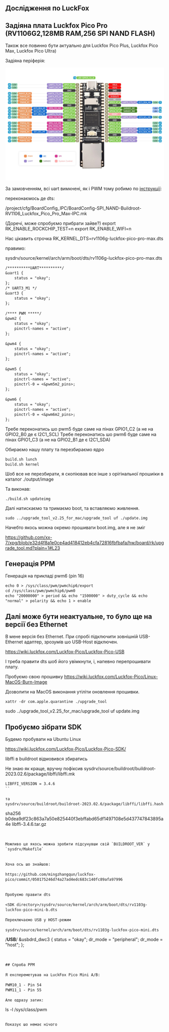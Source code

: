 ## Дослідження по LuckFox


## Задіяна плата Luckfox Pico Pro (RV1106G2,128MB RAM,256 SPI NAND FLASH)

Також все повинно бути актуально для Luckfox Pico Plus, Luckfox Pico Max, Luckfox Pico Ultra)

Задіяна періферія:

![GPIO](./LUCKFOX-PICO-PROMAX-GPIO.jpg)


За замовченням, всі uart вимкнені, як і PWM тому робимо по
[інструкції](https://wiki.luckfox.com/Luckfox-Pico/Luckfox-Pico-PWM#5-modify-device-tree):

переконаємось де dts:

<SDK directory>/project/cfg/BoardConfig_IPC/BoardConfig-SPI_NAND-Buildroot-RV1106_Luckfox_Pico_Pro_Max-IPC.mk

(Доречі, може спробуємо прибрати зайве?)
export RK_ENABLE_ROCKCHIP_TEST=n
export RK_ENABLE_WIFI=n

Нас цікавить строчка
RK_KERNEL_DTS=rv1106g-luckfox-pico-pro-max.dts


правимо:

sysdrv/source/kernel/arch/arm/boot/dts/rv1106g-luckfox-pico-pro-max.dts


```
/**********UART**********/
&uart1 {
	status = "okay";
};
/* UART3_M1 */
&uart3 {
	status = "okay";
};

/**** PWM *****/
&pwm2 {
    status = "okay";
    pinctrl-names = "active";
};

&pwm4 {
    status = "okay";
    pinctrl-names = "active";
};

&pwm5 {
    status = "okay";
    pinctrl-names = "active";
    pinctrl-0 = <&pwm5m2_pins>;
};

&pwm6 {
    status = "okay";
    pinctrl-names = "active";
    pinctrl-0 = <&pwm6m2_pins>;
};

```

Требе переконатись шо pwm5 буде саме на пінах GPIO1_C2 (а не на GPIO2_B0 де є I2C1_SCL)
Требе переконатись шо pwm6 буде саме на пінах GPIO1_C3 (а не на GPIO2_B1 де є I2C1_SDA)


Обираємо нашу плату та перезбираємо ядро

```
build.sh lunch
build.sh kernel
```

Шоб все не перезбирати, я скопіював все інше з орігінальної прошиіки в
каталог ./output/image

Та виконав:

```
./build.sh updateimg
```

Далі натискаємо та тримаємо boot, та вставляємо живлення.

```
sudo ../upgrade_tool_v2.25_for_mac/upgrade_tool uf ./update.img
```

Начебто якось можна окремо прошивати boot.img, але я не зміг

https://github.com/xx-7/xpg/blob/e32d4f8a1e0ce4ad418412eb4cfa72816fbfbafa/hw/board/rk/upgrade_tool.md?plain=1#L23


## Генерація PPM

Генерація на прикладі pwm6 (pin 16)

```
echo 0 > /sys/class/pwm/pwmchip6/export
cd /sys/class/pwm/pwmchip6/pwm0
echo "20000000" > period && echo "1500000" > duty_cycle && echo "normal" > polarity && echo 1 > enable
```



## Далі може бути неактуальне, то було ще на версії без Ethernet

В мене версія без Ethernet. При спробі підключити зовнішній USB-Ethernet адаптер,
зрозумів шо USB-Host відключен.

https://wiki.luckfox.com/Luckfox-Pico/Luckfox-Pico-USB

І треба правити dts шоб його увімкнути, і, напевно
перепрошивати плату.

Пробуємо свою прошивку https://wiki.luckfox.com/Luckfox-Pico/Linux-MacOS-Burn-Image

Дозволити на MacOS виконання утіліти оновлення прошивки.

```
xattr -dr com.apple.quarantine ./upgrade_tool
```

sudo ../upgrade_tool_v2.25_for_mac/upgrade_tool uf update.img

## Пробуємо зібрати SDK

Будемо пробувати на Ubuntu Linux

https://wiki.luckfox.com/Luckfox-Pico/Luckfox-Pico-SDK/


libffi в buildroot відмовився збиратись

Не знаю як краще, вручну пофіксив
sysdrv/source/buildroot/buildroot-2023.02.6/package/libffi/libffi.mk

```
LIBFFI_VERSION = 3.4.6
``

та
sysdrv/source/buildroot/buildroot-2023.02.6/package/libffi/libffi.hash

```
sha256  b0dea9df23c863a7a50e825440f3ebffabd65df1497108e5d437747843895a4e  libffi-3.4.6.tar.gz
```


Можливо це якось можна зробити підсунувши свій `BUILDROOT_VER` у `sysdrv/Makefile`


Хоча ось шо знайшов:

https://github.com/mingzhangqun/luckfox-pico/commit/050175246d74a27ad4edc683c140fc89afa97996


Пробуємо правити dts

<SDK directory>/sysdrv/source/kernel/arch/arm/boot/dts/rv1103g-luckfox-pico-mini-b.dts

Переключаємо USB у HOST-режим

sysdrv/source/kernel/arch/arm/boot/dts/rv1103g-luckfox-pico-mini.dts
```
/**********USB**********/
&usbdrd_dwc3 {
	status = "okay";
	dr_mode = "peripheral";
	dr_mode = "host";
};
```


## Спроба PPM

Я експереметував на LuckFox Pico Mini A/B:

PWM10_1 - Pin 54
PWM11_1 - Pin 55

Але одразу затик:

```
ls -l /sys/class/pwm
```

Показує шо немає нічого
